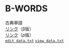 # B-WORDS
古典単語<br>
[リンク](https://r52-jp.github.io/B-WORDS/main.html)（β版）<br>
[リンク](https://r52-jp.github.io/B-WORDS/passage.html)（$`p`$版）<br>
[`edit data.txt`](https://github.com/R52-JP/B-WORDS/edit/main/data.txt)
[`view data.txt`](https://r52-jp.github.io/B-WORDS/data.txt)
